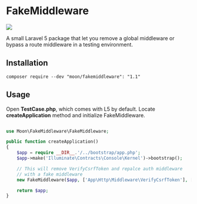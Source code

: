 # FakeMiddleware

![](https://travis-ci.org/moon0326/FakeMiddleware.svg)

A small Laravel 5 package that let you remove a global middleware or bypass a route middleware in a testing environment.

## Installation
```
composer require --dev "moon/fakemiddleware": "1.1"
```
## Usage

Open **TestCase.php**, which comes with L5 by default.
Locate **createApplication** method and initialize FakeMiddleware.

```php

use Moon\FakeMiddleware\FakeMiddleware;

public function createApplication()
{
    $app = require __DIR__.'/../bootstrap/app.php';
    $app->make('Illuminate\Contracts\Console\Kernel')->bootstrap();

    // This will remove VerifyCsrfToken and repalce auth middleware
    // with a fake middleware
    new FakeMiddleware($app, ['App\Http\Middleware\VerifyCsrfToken'], ['auth']);

    return $app;
}
```

